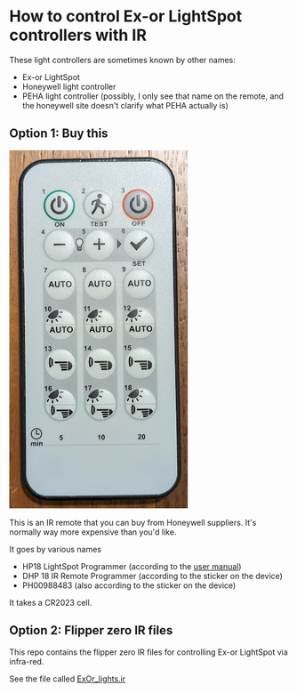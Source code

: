 # How to control Ex-or LightSpot controllers with IR

These light controllers are sometimes known by other names:

- Ex-or LightSpot
- Honeywell light controller
- PEHA light controller (possibly, I only see that name on the remote, and the honeywell site doesn't clarify what PEHA actually is)

## Option 1: Buy this

![Photo of the DHP18 IR remote control for Ex-or LightSpot controllers](DHP18_Remote.png)

This is an IR remote that you can buy from Honeywell suppliers. It's normally way more expensive than you'd like.

It goes by various names
- HP18 LightSpot Programmer (according to the [user manual](HP18_user_manual.pdf))
- DHP 18 IR Remote Programmer (according to the sticker on the device)
- PH00988483 (also according to the sticker on the device)

It takes a CR2023 cell.

## Option 2: Flipper zero IR files

This repo contains the flipper zero IR files for controlling Ex-or LightSpot via infra-red.

See the file called [ExOr_lights.ir](ExOr_lights.ir)
